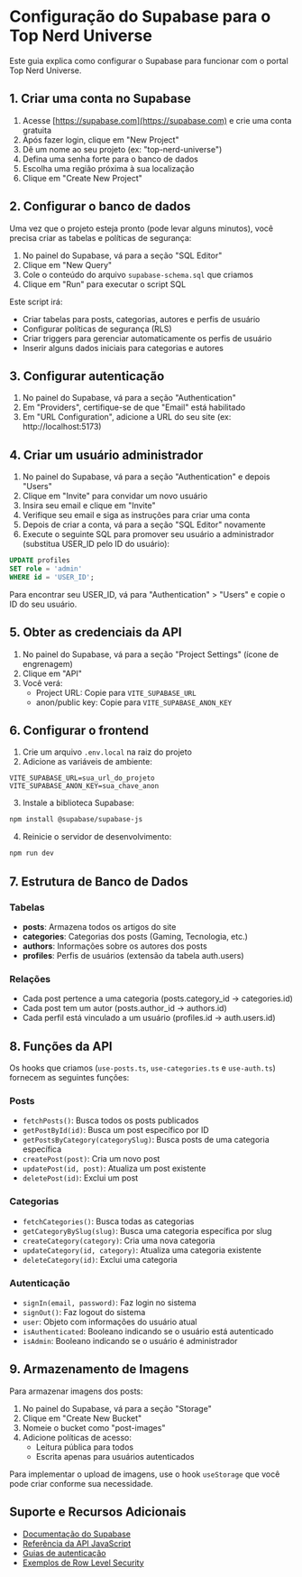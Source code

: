 # Configuração do Supabase para o Top Nerd Universe

Este guia explica como configurar o Supabase para funcionar com o portal Top Nerd Universe.

## 1. Criar uma conta no Supabase

1. Acesse [https://supabase.com](https://supabase.com) e crie uma conta gratuita
2. Após fazer login, clique em "New Project"
3. Dê um nome ao seu projeto (ex: "top-nerd-universe")
4. Defina uma senha forte para o banco de dados
5. Escolha uma região próxima à sua localização
6. Clique em "Create New Project"

## 2. Configurar o banco de dados

Uma vez que o projeto esteja pronto (pode levar alguns minutos), você precisa criar as tabelas e políticas de segurança:

1. No painel do Supabase, vá para a seção "SQL Editor"
2. Clique em "New Query"
3. Cole o conteúdo do arquivo `supabase-schema.sql` que criamos
4. Clique em "Run" para executar o script SQL

Este script irá:
- Criar tabelas para posts, categorias, autores e perfis de usuário
- Configurar políticas de segurança (RLS)
- Criar triggers para gerenciar automaticamente os perfis de usuário
- Inserir alguns dados iniciais para categorias e autores

## 3. Configurar autenticação

1. No painel do Supabase, vá para a seção "Authentication"
2. Em "Providers", certifique-se de que "Email" está habilitado
3. Em "URL Configuration", adicione a URL do seu site (ex: http://localhost:5173)

## 4. Criar um usuário administrador

1. No painel do Supabase, vá para a seção "Authentication" e depois "Users"
2. Clique em "Invite" para convidar um novo usuário
3. Insira seu email e clique em "Invite"
4. Verifique seu email e siga as instruções para criar uma conta
5. Depois de criar a conta, vá para a seção "SQL Editor" novamente
6. Execute o seguinte SQL para promover seu usuário a administrador (substitua USER_ID pelo ID do usuário):

```sql
UPDATE profiles 
SET role = 'admin'
WHERE id = 'USER_ID';
```

Para encontrar seu USER_ID, vá para "Authentication" > "Users" e copie o ID do seu usuário.

## 5. Obter as credenciais da API

1. No painel do Supabase, vá para a seção "Project Settings" (ícone de engrenagem)
2. Clique em "API"
3. Você verá:
   - Project URL: Copie para `VITE_SUPABASE_URL`
   - anon/public key: Copie para `VITE_SUPABASE_ANON_KEY`

## 6. Configurar o frontend

1. Crie um arquivo `.env.local` na raiz do projeto
2. Adicione as variáveis de ambiente:

```
VITE_SUPABASE_URL=sua_url_do_projeto
VITE_SUPABASE_ANON_KEY=sua_chave_anon
```

3. Instale a biblioteca Supabase:

```bash
npm install @supabase/supabase-js
```

4. Reinicie o servidor de desenvolvimento:

```bash
npm run dev
```

## 7. Estrutura de Banco de Dados

### Tabelas

- **posts**: Armazena todos os artigos do site
- **categories**: Categorias dos posts (Gaming, Tecnologia, etc.)
- **authors**: Informações sobre os autores dos posts
- **profiles**: Perfis de usuários (extensão da tabela auth.users)

### Relações

- Cada post pertence a uma categoria (posts.category_id → categories.id)
- Cada post tem um autor (posts.author_id → authors.id)
- Cada perfil está vinculado a um usuário (profiles.id → auth.users.id)

## 8. Funções da API

Os hooks que criamos (`use-posts.ts`, `use-categories.ts` e `use-auth.ts`) fornecem as seguintes funções:

### Posts
- `fetchPosts()`: Busca todos os posts publicados
- `getPostById(id)`: Busca um post específico por ID
- `getPostsByCategory(categorySlug)`: Busca posts de uma categoria específica
- `createPost(post)`: Cria um novo post
- `updatePost(id, post)`: Atualiza um post existente
- `deletePost(id)`: Exclui um post

### Categorias
- `fetchCategories()`: Busca todas as categorias
- `getCategoryBySlug(slug)`: Busca uma categoria específica por slug
- `createCategory(category)`: Cria uma nova categoria
- `updateCategory(id, category)`: Atualiza uma categoria existente
- `deleteCategory(id)`: Exclui uma categoria

### Autenticação
- `signIn(email, password)`: Faz login no sistema
- `signOut()`: Faz logout do sistema
- `user`: Objeto com informações do usuário atual
- `isAuthenticated`: Booleano indicando se o usuário está autenticado
- `isAdmin`: Booleano indicando se o usuário é administrador

## 9. Armazenamento de Imagens

Para armazenar imagens dos posts:

1. No painel do Supabase, vá para a seção "Storage"
2. Clique em "Create New Bucket"
3. Nomeie o bucket como "post-images"
4. Adicione políticas de acesso:
   - Leitura pública para todos
   - Escrita apenas para usuários autenticados

Para implementar o upload de imagens, use o hook `useStorage` que você pode criar conforme sua necessidade.

## Suporte e Recursos Adicionais

- [Documentação do Supabase](https://supabase.com/docs)
- [Referência da API JavaScript](https://supabase.com/docs/reference/javascript/introduction)
- [Guias de autenticação](https://supabase.com/docs/guides/auth)
- [Exemplos de Row Level Security](https://supabase.com/docs/guides/auth/row-level-security) 